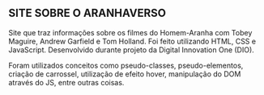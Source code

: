 ## SITE SOBRE O ARANHAVERSO

Site que traz informações sobre os filmes do Homem-Aranha com Tobey Maguire, Andrew Garfield e Tom Holland. Foi feito utilizando HTML, CSS e JavaScript. Desenvolvido durante projeto da Digital Innovation One (DIO).

Foram utilizados conceitos como pseudo-classes, pseudo-elementos, criação de carrossel, utilização de efeito hover, manipulação do DOM através do JS, entre outras coisas.
